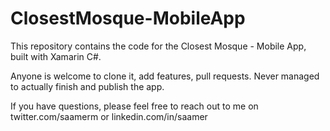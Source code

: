 # ClosestMosque-MobileApp
This repository contains the code for the Closest Mosque - Mobile App, built with Xamarin C#.

Anyone is welcome to clone it, add features, pull requests. Never managed to actually finish and publish the app.

If you have questions, please feel free to reach out to me on twitter.com/saamerm or linkedin.com/in/saamer 
